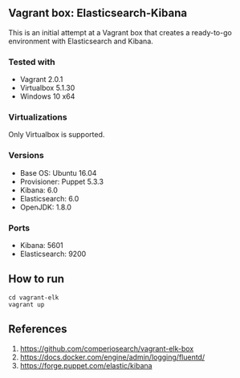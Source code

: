 ## Vagrant box: Elasticsearch-Kibana

This is an initial attempt at a Vagrant box that creates a ready-to-go environment with Elasticsearch and Kibana.

### Tested with

* Vagrant 2.0.1
* Virtualbox 5.1.30
* Windows 10 x64

### Virtualizations

Only Virtualbox is supported.

### Versions

* Base OS: Ubuntu 16.04
* Provisioner: Puppet 5.3.3
* Kibana: 6.0
* Elasticsearch: 6.0
* OpenJDK: 1.8.0

### Ports

* Kibana: 5601
* Elasticsearch: 9200

## How to run

```
cd vagrant-elk
vagrant up
```

## References
1. https://github.com/comperiosearch/vagrant-elk-box
1. https://docs.docker.com/engine/admin/logging/fluentd/
1. https://forge.puppet.com/elastic/kibana
